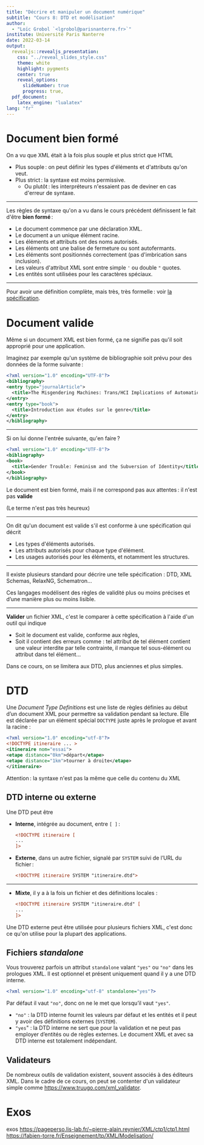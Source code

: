 ```yaml
---
title: "Décrire et manipuler un document numérique"
subtitle: "Cours 8: DTD et modélisation"
author:
  - "Loïc Grobol `<lgrobol@parisnanterre.fr>`"
institute: Université Paris Nanterre
date: 2022-03-14
output:
  revealjs::revealjs_presentation:
    css: "../reveal_slides_style.css"
    theme: white
    highlight: pygments
    center: true
    reveal_options:
      slideNumber: true
      progress: true,
  pdf_document:
    latex_engine: "lualatex"
lang: "fr"
---
```


# Document bien formé

On a vu que XML était à la fois plus souple et plus strict que HTML

- Plus souple : on peut définir les types d'éléments et d'attributs qu'on veut.
- Plus strict : la syntaxe est moins permissive.
  - Ou plutôt : les interpréteurs n'essaient pas de deviner en cas d'erreur de syntaxe.

---

Les règles de syntaxe qu'on a vu dans le cours précédent définissent le fait d'être **bien formé** :

- Le document commence par une déclaration XML.
- Le document a un unique élément racine.
- Les éléments et attributs ont des noms autorisés.
- Les éléments ont une balise de fermeture ou sont autofermants.
- Les éléments sont positionnés correctement (pas d'imbrication sans inclusion).
- Les valeurs d'attribut XML sont entre simple `'` ou double `"` quotes.
- Les entités sont utilisées pour les caractères spéciaux.

---

Pour avoir une définition complète, mais très, très formelle : voir [la
spécification](https://www.w3.org/TR/REC-xml/).

# Document valide

Même si un document XML est bien formé, ça ne signifie pas qu'il soit approprié pour une
application.

Imaginez par exemple qu'un système de bibliographie soit prévu pour des données de la forme
suivante :

```xml
<?xml version="1.0" encoding="UTF-8"?>
<bibliography>
<entry type="journalArticle">
  <title>The Misgendering Machines: Trans/HCI Implications of Automatic Gender Recognition</title>
</entry>
<entry type="book">
  <title>Introduction aux études sur le genre</title>
</entry>
</bibliography>
```

---

Si on lui donne l'entrée suivante, qu'en faire ?

```xml
<?xml version="1.0" encoding="UTF-8"?>
<bibliography>
<book>
  <title>Gender Trouble: Feminism and the Subversion of Identity</title>
</book>
</bibliography>
```

Le document est bien formé, mais il ne correspond pas aux attentes : il n'est pas **valide**

(Le terme n'est pas très heureux)

---

On dit qu'un document est valide s'il est conforme à une spécification qui décrit

- Les types d'éléments autorisés.
- Les attributs autorisés pour chaque type d'élément.
- Les usages autorisés pour les éléments, et notamment les structures.

---

Il existe plusieurs standard pour décrire une telle spécification : DTD, XML Schemas, RelaxNG,
Schematron…

Ces langages modélisent des règles de validité plus
ou moins précises et d’une manière plus ou moins lisible.

---

**Valider** un fichier XML, c'est le comparer à cette spécification à l'aide d'un outil qui indique

- Soit le document est valide, conforme aux règles,
- Soit il contient des erreurs comme : tel attribut de tel élément contient une valeur interdite par
  telle contrainte, il manque tel sous-élément ou attribut dans tel élément…

Dans ce cours, on se limitera aux DTD, plus anciennes et plus simples.

# DTD

Une *Document Type Definitions* est une liste de règles définies au début d’un document XML pour
permettre sa validation pendant sa lecture. Elle est déclarée par un élément spécial `DOCTYPE` juste
après le prologue et avant la racine :

```xml
<?xml version="1.0" encoding="utf-8"?>
<!DOCTYPE itineraire ... >
<itineraire nom="essai">
<etape distance="0km">départ</etape>
<etape distance="1km">tourner à droite</etape>
</itineraire>
```

Attention : la syntaxe n'est pas la même que celle du contenu du XML

## DTD interne ou externe

Une DTD peut être

- **Interne**, intégrée au document, entre `[ ]` :

  ```xml
  <!DOCTYPE itineraire [
  ...
  ]>
  ```

- **Externe**, dans un autre fichier, signalé par `SYSTEM` suivi de l’URL du fichier :

   ```xml
   <!DOCTYPE itineraire SYSTEM "itineraire.dtd">
   ```

---

- **Mixte**, il y a à la fois un fichier et des définitions locales :

   ```xml
   <!DOCTYPE itineraire SYSTEM "itineraire.dtd" [
   ...
   ]>
  ```

Une DTD externe peut être utilisée pour plusieurs fichiers XML, c'est donc ce qu'on utilise pour la
plupart des applications.

## Fichiers *standalone*

Vous trouverez parfois un attribut `standalone` valant `"yes"` ou `"no"`
dans les prologues XML. Il est optionnel et présent uniquement
quand il y a une DTD interne.

```xml
<?xml version="1.0" encoding="utf-8" standalone="yes"?>
```

Par défaut il vaut `"no"`, donc on ne le met que lorsqu’il vaut `"yes"`.

- `"no"` : la DTD interne fournit les valeurs par défaut et les entités et il peut y avoir des
  définitions externes (`SYSTEM`).
- `"yes`" : la DTD interne ne sert que pour la validation et ne peut pas employer d’entités ou de
  règles externes. Le document XML et avec sa DTD interne est totalement indépendant.

## Validateurs

De nombreux outils de validation existent, souvent associés à des éditeurs XML. Dans le cadre de ce
cours, on peut se contenter d'un validateur simple comme <https://www.truugo.com/xml_validator>.

# Exos
exos https://pageperso.lis-lab.fr/~pierre-alain.reynier/XML/ctp1/ctp1.html https://fabien-torre.fr/Enseignement/tp/XML/Modelisation/
